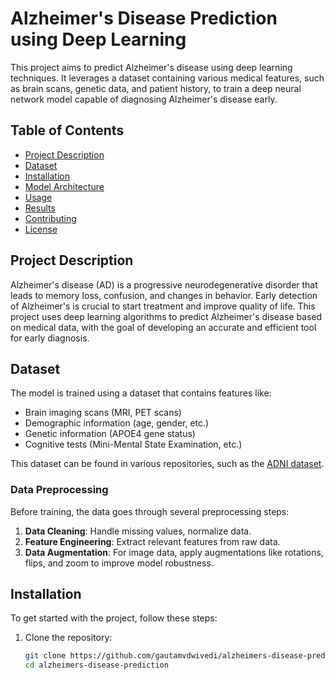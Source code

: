 # Alzheimer's Disease Prediction using Deep Learning

This project aims to predict Alzheimer's disease using deep learning techniques. It leverages a dataset containing various medical features, such as brain scans, genetic data, and patient history, to train a deep neural network model capable of diagnosing Alzheimer's disease early.

## Table of Contents
- [Project Description](#project-description)
- [Dataset](#dataset)
- [Installation](#installation)
- [Model Architecture](#model-architecture)
- [Usage](#usage)
- [Results](#results)
- [Contributing](#contributing)
- [License](#license)

## Project Description
Alzheimer's disease (AD) is a progressive neurodegenerative disorder that leads to memory loss, confusion, and changes in behavior. Early detection of Alzheimer's is crucial to start treatment and improve quality of life. This project uses deep learning algorithms to predict Alzheimer's disease based on medical data, with the goal of developing an accurate and efficient tool for early diagnosis.

## Dataset
The model is trained using a dataset that contains features like:
- Brain imaging scans (MRI, PET scans)
- Demographic information (age, gender, etc.)
- Genetic information (APOE4 gene status)
- Cognitive tests (Mini-Mental State Examination, etc.)

This dataset can be found in various repositories, such as the [ADNI dataset](https://adni.loni.usc.edu/).

### Data Preprocessing
Before training, the data goes through several preprocessing steps:
1. **Data Cleaning**: Handle missing values, normalize data.
2. **Feature Engineering**: Extract relevant features from raw data.
3. **Data Augmentation**: For image data, apply augmentations like rotations, flips, and zoom to improve model robustness.

## Installation

To get started with the project, follow these steps:

1. Clone the repository:
   ```bash
   git clone https://github.com/gautamvdwivedi/alzheimers-disease-prediction-using-deep-learning
   cd alzheimers-disease-prediction
